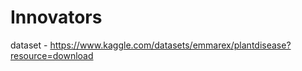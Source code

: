 # Innovators                                                 
dataset - https://www.kaggle.com/datasets/emmarex/plantdisease?resource=download
